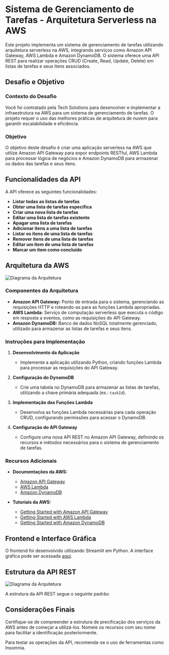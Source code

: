 # Sistema de Gerenciamento de Tarefas - Arquitetura Serverless na AWS

Este projeto implementa um sistema de gerenciamento de tarefas utilizando arquitetura serverless na AWS, integrando serviços como Amazon API Gateway, AWS Lambda e Amazon DynamoDB. O sistema oferece uma API REST para realizar operações CRUD (Create, Read, Update, Delete) em listas de tarefas e seus itens associados.

## Desafio e Objetivo

### Contexto do Desafio

Você foi contratado pela Tech Solutions para desenvolver e implementar a infraestrutura na AWS para um sistema de gerenciamento de tarefas. O projeto requer o uso das melhores práticas de arquitetura de nuvem para garantir escalabilidade e eficiência.

### Objetivo

O objetivo deste desafio é criar uma aplicação serverless na AWS que utilize Amazon API Gateway para expor endpoints RESTful, AWS Lambda para processar lógica de negócios e Amazon DynamoDB para armazenar os dados das tarefas e seus itens.

## Funcionalidades da API

A API oferece as seguintes funcionalidades:

- **Listar todas as listas de tarefas**
- **Obter uma lista de tarefas específica**
- **Criar uma nova lista de tarefas**
- **Editar uma lista de tarefas existente**
- **Apagar uma lista de tarefas**
- **Adicionar itens a uma lista de tarefas**
- **Listar os itens de uma lista de tarefas**
- **Remover itens de uma lista de tarefas**
- **Editar um item de uma lista de tarefas**
- **Marcar um item como concluído**

## Arquitetura da AWS

![Diagrama da Arquitetura](https://github.com/LeonardoMBarca/to-do-lista-with-API-gateway-lambda-and-dynamodb/blob/main/images/Captura%20de%20tela%202024-06-13%20103805.png?raw=true)

### Componentes da Arquitetura

- **Amazon API Gateway:** Ponto de entrada para o sistema, gerenciando as requisições HTTP e roteando-as para as funções Lambda apropriadas.
- **AWS Lambda:** Serviço de computação serverless que executa o código em resposta a eventos, como as requisições do API Gateway.
- **Amazon DynamoDB:** Banco de dados NoSQL totalmente gerenciado, utilizado para armazenar as listas de tarefas e seus itens.

### Instruções para Implementação

1. **Desenvolvimento da Aplicação**
   - Implemente a aplicação utilizando Python, criando funções Lambda para processar as requisições do API Gateway.

2. **Configuração do DynamoDB**
   - Crie uma tabela no DynamoDB para armazenar as listas de tarefas, utilizando a chave primária adequada (ex.: `taskId`).

3. **Implementação das Funções Lambda**
   - Desenvolva as funções Lambda necessárias para cada operação CRUD, configurando permissões para acessar o DynamoDB.

4. **Configuração do API Gateway**
   - Configure uma nova API REST no Amazon API Gateway, definindo os recursos e métodos necessários para o sistema de gerenciamento de tarefas.

### Recursos Adicionais

- **Documentações da AWS:**
  - [Amazon API Gateway](https://docs.aws.amazon.com/apigateway/latest/developerguide/welcome.html)
  - [AWS Lambda](https://docs.aws.amazon.com/lambda/latest/dg/welcome.html)
  - [Amazon DynamoDB](https://docs.aws.amazon.com/amazondynamodb/latest/developerguide/Introduction.html)

- **Tutoriais da AWS:**
  - [Getting Started with Amazon API Gateway](https://docs.aws.amazon.com/apigateway/latest/developerguide/welcome.html)
  - [Getting Started with AWS Lambda](https://docs.aws.amazon.com/lambda/latest/dg/getting-started.html)
  - [Getting Started with Amazon DynamoDB](https://docs.aws.amazon.com/amazondynamodb/latest/developerguide/GettingStartedDynamoDB.html)

## Frontend e Interface Gráfica

O frontend foi desenvolvido utilizando Streamlit em Python. A interface gráfica pode ser acessada [aqui](https://to-do-lista-with-api-gateway-lambda-and-dynamodb-j79y5hsocwqtb.streamlit.app/).

## Estrutura da API REST

![Diagrama da Arquitetura](https://github.com/LeonardoMBarca/to-do-lista-with-API-gateway-lambda-and-dynamodb/blob/main/images/Captura%20de%20tela%202024-06-13%20111132.png?raw=true)

A estrutura da API REST segue o seguinte padrão:


## Considerações Finais

Certifique-se de compreender a estrutura de precificação dos serviços da AWS antes de começar a utilizá-los. Nomeie os recursos com seu nome para facilitar a identificação posteriormente.

Para testar as operações da API, recomenda-se o uso de ferramentas como Insomnia.
